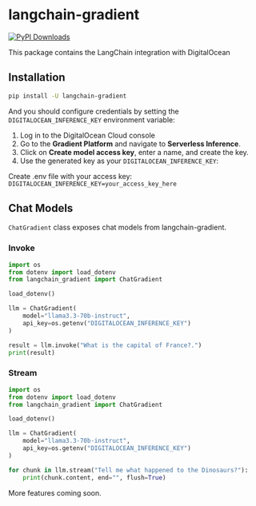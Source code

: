 # langchain-gradient  
[![PyPI Downloads](https://static.pepy.tech/badge/langchain-gradient)](https://pepy.tech/projects/langchain-gradient)

This package contains the LangChain integration with DigitalOcean

## Installation

```bash
pip install -U langchain-gradient
```

And you should configure credentials by setting the `DIGITALOCEAN_INFERENCE_KEY` environment variable:

1. Log in to the DigitalOcean Cloud console
2. Go to the **Gradient Platform** and navigate to **Serverless Inference**.
2. Click on **Create model access key**, enter a name, and create the key.
3. Use the generated key as your `DIGITALOCEAN_INFERENCE_KEY`:   


Create .env file with your access key:  
```DIGITALOCEAN_INFERENCE_KEY=your_access_key_here```

## Chat Models

`ChatGradient` class exposes chat models from langchain-gradient.

### Invoke

```python
import os
from dotenv import load_dotenv
from langchain_gradient import ChatGradient

load_dotenv()

llm = ChatGradient(
    model="llama3.3-70b-instruct",
    api_key=os.getenv("DIGITALOCEAN_INFERENCE_KEY")
)

result = llm.invoke("What is the capital of France?.")
print(result)
```

### Stream

```python
import os
from dotenv import load_dotenv
from langchain_gradient import ChatGradient

load_dotenv()

llm = ChatGradient(
    model="llama3.3-70b-instruct",
    api_key=os.getenv("DIGITALOCEAN_INFERENCE_KEY")
)

for chunk in llm.stream("Tell me what happened to the Dinosaurs?"):
    print(chunk.content, end="", flush=True)
```

More features coming soon.
